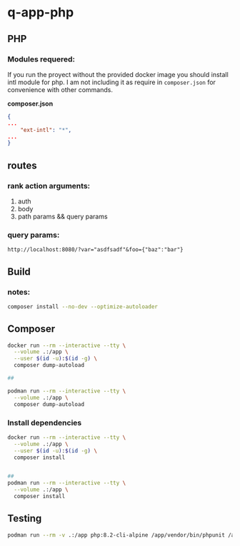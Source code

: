 # q-app-php

## PHP

### Modules requered:

If you run the proyect without the provided docker image you should install intl module for php. I am not including it as require in `composer.json` for convenience with other commands.

**composer.json**
``` json
{
...
    "ext-intl": "*",
...
}
```

## routes

### rank action arguments:

1. auth
1. body
1. path params && query params


### query params:

``` url
http://localhost:8080/?var="asdfsadf"&foo={"baz":"bar"}
```

## Build

### notes:

``` bash
composer install --no-dev --optimize-autoloader

```

## Composer

``` bash
docker run --rm --interactive --tty \
  --volume .:/app \
  --user $(id -u):$(id -g) \
  composer dump-autoload

##

podman run --rm --interactive --tty \
  --volume .:/app \
  composer dump-autoload
```

### Install dependencies

``` bash
docker run --rm --interactive --tty \
  --volume .:/app \
  --user $(id -u):$(id -g) \
  composer install


##
podman run --rm --interactive --tty \
  --volume .:/app \
  composer install
```

## Testing

``` bash
podman run --rm -v .:/app php:8.2-cli-alpine /app/vendor/bin/phpunit /app/tests
```
